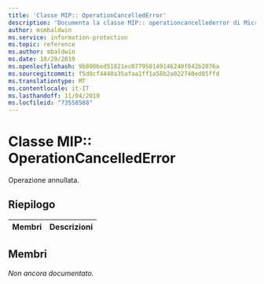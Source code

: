 ```yaml
---
title: 'Classe MIP:: OperationCancelledError'
description: 'Documenta la classe MIP:: operationcancellederror di Microsoft Information Protection (MIP) SDK.'
author: msmbaldwin
ms.service: information-protection
ms.topic: reference
ms.author: mbaldwin
ms.date: 10/29/2019
ms.openlocfilehash: 9b800bed51821ec077950149146240f042b2076a
ms.sourcegitcommit: f5d8cf4440a35afaa1ff1a58b2a022740ed85ffd
ms.translationtype: MT
ms.contentlocale: it-IT
ms.lasthandoff: 11/04/2019
ms.locfileid: "73558588"
---
```

# <a name="class-mipoperationcancellederror"></a>Classe MIP:: OperationCancelledError 
Operazione annullata.
  
## <a name="summary"></a>Riepilogo
 Membri                        | Descrizioni                                
--------------------------------|---------------------------------------------
  
## <a name="members"></a>Membri
_Non ancora documentato._
